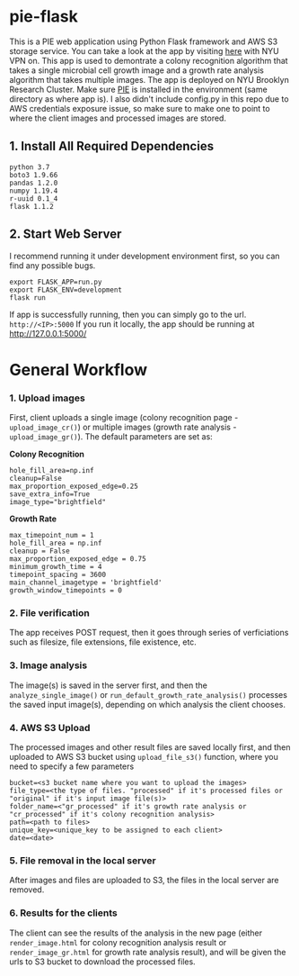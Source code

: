 # pie-flask
This is a PIE web application using Python Flask framework and AWS S3 storage service. You can take a look at the app by visiting [here](http://128.122.217.86/) with NYU VPN on.
This app is used to demontrate a colony recognition algorithm that takes a single microbial cell growth image and a growth rate analysis algorithm that takes multiple images. The app is deployed on NYU Brooklyn Research Cluster. Make sure [PIE]() is installed in the environment (same directory as where app is). I also didn't include config.py in this repo due to AWS credentials exposure issue, so make sure to make one to point to where the client images and processed images are stored.

## 1. Install All Required Dependencies

```
python 3.7
boto3 1.9.66
pandas 1.2.0
numpy 1.19.4
r-uuid 0.1_4
flask 1.1.2
```

## 2. Start Web Server 
I recommend running it under development environment first, so you can find any possible bugs.

```
export FLASK_APP=run.py
export FLASK_ENV=development 
flask run
```

If app is successfully running, then you can simply go to the url.
`http://<IP>:5000`
If you run it locally, the app should be running at http://127.0.0.1:5000/

# General Workflow
### 1. Upload images
First, client uploads a single image (colony recognition page - `upload_image_cr()`) or multiple images (growth rate analysis - `upload_image_gr()`).
The default parameters are set as:

**Colony Recognition**
```
hole_fill_area=np.inf
cleanup=False
max_proportion_exposed_edge=0.25
save_extra_info=True
image_type="brightfield"
```

**Growth Rate**
```
max_timepoint_num = 1
hole_fill_area = np.inf
cleanup = False
max_proportion_exposed_edge = 0.75
minimum_growth_time = 4
timepoint_spacing = 3600
main_channel_imagetype = 'brightfield'
growth_window_timepoints = 0  
```

### 2. File verification
The app receives POST request, then it goes through series of verficiations such as filesize, file extensions, file existence, etc.

### 3. Image analysis
The image(s) is saved in the server first, and then the `analyze_single_image()` or `run_default_growth_rate_analysis()` processes the saved input image(s), depending on which analysis the client chooses.

### 4. AWS S3 Upload 
The processed images and other result files are saved locally first, and then uploaded to AWS S3 bucket using `upload_file_s3()` function, where you need to specify a few parameters

```
bucket=<s3 bucket name where you want to upload the images>
file_type=<the type of files. "processed" if it's processed files or "original" if it's input image file(s)>
folder_name=<"gr_processed" if it's growth rate analysis or "cr_processed" if it's colony recognition analysis>
path=<path to files>
unique_key=<unique_key to be assigned to each client>
date=<date>    
```
  
### 5. File removal in the local server
After images and files are uploaded to S3, the files in the local server are removed.

### 6. Results for the clients
The client can see the results of the analysis in the new page (either `render_image.html` for colony recognition analysis result or `render_image_gr.html` for growth rate analysis result), and will be given the urls to S3 bucket to download the processed files.

